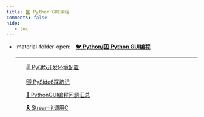 ```yaml
---
title: 8️⃣ Python GUI编程
comments: false
hide:
   - toc
---
```


<div class="grid cards index-info" markdown>

-   :material-folder-open:&emsp;__[🐦 Python/8️⃣ Python GUI编程](./index.md)__

	---

	&emsp;&emsp;[✌️ PyQt5开发环境配置](./A.md)

	&emsp;&emsp;[🐱 PySide6踩坑记](./B.md)

	&emsp;&emsp;[🥭 PythonGUI编程问题汇总](./C.md)

	&emsp;&emsp;[🎗️ Streamlit调用C](./D.md)

</div>